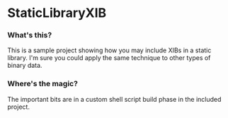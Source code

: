 StaticLibraryXIB
================

### What's this?

This is a sample project showing how you may include XIBs in a static library. 
I'm sure you could apply the same technique to other types of binary data.

### Where's the magic?

The important bits are in a custom shell script build phase in the included project.
